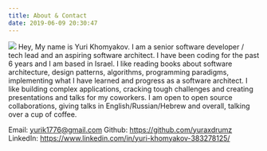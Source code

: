 ```yaml
---
title: About & Contact
date: 2019-06-09 20:30:47
---
```

![](./index/highres_289204998.jpg)
Hey, My name is Yuri Khomyakov.
I am a senior software developer / tech lead and an aspiring software architect. I have been coding for the past 6 years and I am based in Israel. I like reading books about software architecture, design patterns, algorithms, programming paradigms, implementing what I have learned and progress as a software architect. I like building complex applications, cracking tough challenges and creating presentations and talks for my coworkers. I am open to open source collaborations, giving talks in English/Russian/Hebrew and overall, talking over a cup of coffee.

Email: yurik1776@gmail.com
Github: https://github.com/yuraxdrumz
LinkedIn: https://www.linkedin.com/in/yuri-khomyakov-383278125/
